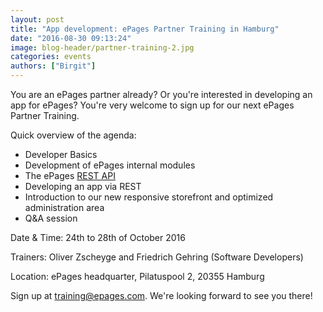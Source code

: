 ```yaml
---
layout: post
title: "App development: ePages Partner Training in Hamburg"
date: "2016-08-30 09:13:24"
image: blog-header/partner-training-2.jpg
categories: events
authors: ["Birgit"]
---
```


You are an ePages partner already?
Or you're interested in developing an app for ePages?
You're very welcome to sign up for our next ePages Partner Training.

Quick overview of the agenda:

* Developer Basics
* Development of ePages internal modules
* The ePages [REST API](https://developer.epages.com/apps)
* Developing an app via REST
* Introduction to our new responsive storefront and optimized administration area
* Q&A session

Date & Time: 24th to 28th of October 2016

Trainers: Oliver Zscheyge and Friedrich Gehring (Software Developers)

Location: ePages headquarter, Pilatuspool 2, 20355 Hamburg

Sign up at [training@epages.com](mailto:training@epages.com).
We're looking forward to see you there!
